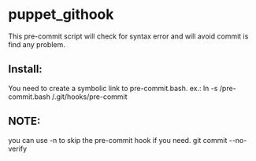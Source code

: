 # puppet_githook

This pre-commit script will check for syntax error and will avoid commit is find any problem.

## Install:

You need to create a symbolic link to pre-commit.bash.
ex.: ln -s <local path to this directory>/pre-commit.bash <path to local git workcopy>/.git/hooks/pre-commit


## NOTE:
you can use -n to skip the pre-commit hook if you need.
git commit --no-verify
